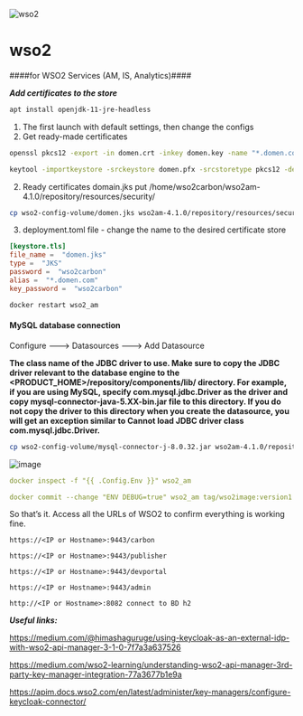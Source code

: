 ![wso2](https://ticxar.co/wp-content/uploads/2019/12/apimngr.png)
# wso2
####for WSO2 Services (AM, IS, Analytics)####

***Add certificates to the store***
```bash
apt install openjdk-11-jre-headless
```
1. The first launch with default settings, then change the configs
2. Get ready-made certificates
```bash
openssl pkcs12 -export -in domen.crt -inkey domen.key -name "*.domen.com" -certfile certificate_ca.crt -out domen.pfx
```
```bash
keytool -importkeystore -srckeystore domen.pfx -srcstoretype pkcs12 -destkeystore domen.jks -deststoretype JKS
```
2. Ready certificates domain.jks put /home/wso2carbon/wso2am-4.1.0/repository/resources/security/
```bash
cp wso2-config-volume/domen.jks wso2am-4.1.0/repository/resources/security/
```
3. deployment.toml file - change the name to the desired certificate store
```toml
[keystore.tls]
file_name =  "domen.jks"
type =  "JKS"
password =  "wso2carbon"
alias =  "*.domen.com"
key_password =  "wso2carbon"
```
```bash
docker restart wso2_am
```
#### MySQL database connection
Configure ---> Datasources ---> Add Datasource

**The class name of the JDBC driver to use. Make sure to copy the JDBC driver relevant to the database engine to the <PRODUCT_HOME>/repository/components/lib/ directory. For example, if you are using MySQL, specify com.mysql.jdbc.Driver as the driver and copy mysql-connector-java-5.XX-bin.jar file to this directory. If you do not copy the driver to this directory when you create the datasource, you will get an exception similar to Cannot load JDBC driver class com.mysql.jdbc.Driver.**

```bash
cp wso2-config-volume/mysql-connector-j-8.0.32.jar wso2am-4.1.0/repository/components/lib/
```
![image](https://user-images.githubusercontent.com/86954730/222174542-3cf461ce-be36-4cc4-9cbd-278e1c6c605f.png)
```yml
docker inspect -f "{{ .Config.Env }}" wso2_am
```
```yml
docker commit --change "ENV DEBUG=true" wso2_am tag/wso2image:version1
```

So that’s it. Access all the URLs of WSO2 to confirm everything is working fine.
```
https://<IP or Hostname>:9443/carbon

https://<IP or Hostname>:9443/publisher

https://<IP or Hostname>:9443/devportal

https://<IP or Hostname>:9443/admin

http://<IP or Hostname>:8082 connect to BD h2
```

___Useful links:___

https://medium.com/@himashaguruge/using-keycloak-as-an-external-idp-with-wso2-api-manager-3-1-0-7f7a3a637526

https://medium.com/wso2-learning/understanding-wso2-api-manager-3rd-party-key-manager-integration-77a3677b1e9a

https://apim.docs.wso2.com/en/latest/administer/key-managers/configure-keycloak-connector/
